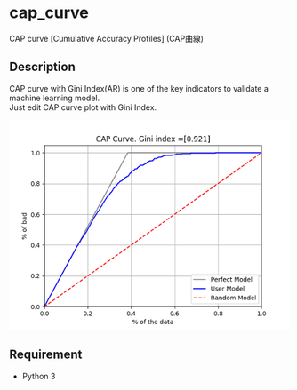 # cap_curve

CAP curve [Cumulative Accuracy Profiles] (CAP曲線)

## Description
CAP curve with Gini Index(AR) is one of the key indicators to validate a machine learning model.  
Just edit CAP curve plot with Gini Index.

![CAP curve](https://github.com/derek-wkwk/cap_curve/blob/master/CAP.png)


## Requirement
- Python 3
